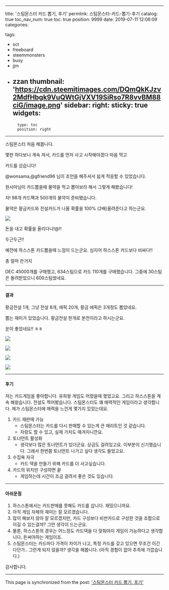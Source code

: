 
---
title: '스팀몬스터 카드 뽑기, 후기'
permlink: 스팀몬스터-카드-뽑기-후기
catalog: true
toc_nav_num: true
toc: true
position: 9999
date: 2019-07-11 12:06:09
categories:

tags:
- sct
- freeboard
- steemmonsters
- busy
- jjm
- zzan
thumbnail: 'https://cdn.steemitimages.com/DQmQkKJzv2MdfHbgk9VuQWtGjVXV19SiRso7R8vvBM88ciG/image.png'
sidebar:
    right:
        sticky: true
widgets:
    -
        type: toc
        position: right
---


스팀몬스터 처음 해봅니다.

몇판 하다보니 계속 져서, 카드를 먼저 사고 시작해야겠다 마음 먹고

카드를 샀습니다!

@wonsama,@gfriend96 님이 조언을 해주셔서 쉽게 적응할 수 있었습니다.

원사마님이 카드뽑을때 물약을 먹고 뽑아보라 해서 그렇게 해봤습니다!

자! 98개 카드팩과 500개의 물약이 준비됐습니다.

물약은 황금카드와 전설카드가 나올 확률을 100% (2배)올려준다고 하는군요.


![](https://cdn.steemitimages.com/DQmQkKJzv2MdfHbgk9VuQWtGjVXV19SiRso7R8vvBM88ciG/image.png)

돈을 내고 확률을 올리다니!@!!

두근두근!!

예전에 하스스톤 카드뽑을때 느낌이 드는군요. 심지어 하스스톤 카드보다 비싸다!!

총 얼마 쓴거지

DEC 45000개를 구매했고, 634스팀으로 카드 110개를 구매했습니다. 그중에 30스팀은 돌려받았으니 600스팀썼네요.

---

#### 결과

황금전설 1개, 그냥 전설 8개, 에픽 20개, 황금 에픽은 3개정도 뽑았네요.

뽑는 재미가 있었습니다. 황금전설 한개로 본전이라고 하시는군요.

운이 좋았네요!! ㅎㅎ

![](https://cdn.steemitimages.com/DQmVQ1YTXUv5RCVrxZzfshAD3aUSwxEMXu8Fr4AsxtoUt2Y/image.png)

![](https://cdn.steemitimages.com/DQmeQdGtPGKDyaUdXC2fe3G5wVaHkK4JEoxK9PghsXhR3iS/image.png)

![](https://cdn.steemitimages.com/DQmVgwzTcrj1YfP1tjgbQrkoGg6zzZcBr3MAXRC3v7gvAjV/image.png)

![](https://cdn.steemitimages.com/DQmT8rq8RQkRtudgWhKYkXvpgXgFmQxLnbbmcpavZ77PUWf/image.png)

---

#### 후기 

저는 카드게임을 좋아합니다. 유희왕 게임도 어렸을때 했었고요.
그리고 하스스톤을 계속 해왔습니다. 전설도 찍어봤습니다. 
스팀몬스터도 꽤 매력적인 게임이라고 생각합니다.
제가 스팀몬스터에 매력을 느낀게 몇가지 있었는데요.

1. 카드 재판매 가능
    - 스팀몬스터는 카드를 다시 판매할 수 있는게 큰 매리트인 것 같습니다. 
    - 자랑도 할 수 있고, 실제 가치도 매겨지니깐요.
2. 토너먼트 활성화
    - 생각보다 많은 토너먼트가 있더군요. 상금도 걸려있고요. 이부분이 신기했습니다. 그래서 한번쯤 토너먼트 나가고 싶다 생각도 들었고요.
3. 수집욕 자극
    - 카드 덱을 만들기 위해 카드를 더 사고싶습니다. 
4. 카드의 위치만 구성하면 끝
    - 게임하는데 시간이 조금 걸려서 좋은 것도 있습니다.

---

#### 아쉬운점
1. 하스스톤에서는 카드판매를 못해도 카드를 삽니다. 재밌으니까요.
2. 아직 게임 자체의 재미는 잘 모르겠습니다.
3. 많이 해보지 않아 잘 모르겠지만, 카드 구성보다 비싼카드로 구성한 것을 조합으로 이길 수 있는걸까? 그런 생각이 드는군요.
4. 물론, 하스스톤의 경우는 어느정도 카드덱을 다 맞춰야지 게임이 가능하다고 생각합니다. 돈써야하는 게임이죠. 
5. 스팀몬스터는 카드마다 가격이 차이가 나고, 특정 카드를 갖고 있으면 무조건 이긴다던가.. 그런게 되지 않을까? 생각을 해봅니다. (아직 경험이 없어 추측에 가깝습니다.)

감사합니다.

- - -

This page is synchronized from the post: ['스팀몬스터 카드 뽑기, 후기'](https://steempeak.com/@jacobyu/5mnfsz)
